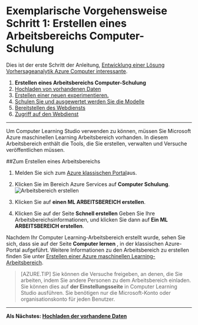 <properties
    pageTitle="Schritt 1: Erstellen ein Arbeitsbereichs maschinellen Learning | Microsoft Azure"
    description="Schritt 1 von der Entwicklung eine exemplarische Vorgehensweise zur Vorhersage Lösung: erfahren Sie, wie Sie einen neuen Azure maschinellen Learning Studio-Arbeitsbereich einrichten."
    services="machine-learning"
    documentationCenter=""
    authors="garyericson"
    manager="jhubbard"
    editor="cgronlun"/>

<tags
    ms.service="machine-learning"
    ms.workload="data-services"
    ms.tgt_pltfrm="na"
    ms.devlang="na"
    ms.topic="article"
    ms.date="09/16/2016"
    ms.author="garye"/>


# <a name="walkthrough-step-1-create-a-machine-learning-workspace"></a>Exemplarische Vorgehensweise Schritt 1: Erstellen eines Arbeitsbereichs Computer-Schulung

Dies ist der erste Schritt der Anleitung, [Entwicklung einer Lösung Vorhersageanalytik Azure Computer interessante](machine-learning-walkthrough-develop-predictive-solution.md).


1.  **Erstellen eines Arbeitsbereichs Computer-Schulung**
2.  [Hochladen von vorhandenen Daten](machine-learning-walkthrough-2-upload-data.md)
3.  [Erstellen einer neuen experimentieren.](machine-learning-walkthrough-3-create-new-experiment.md)
4.  [Schulen Sie und ausgewertet werden Sie die Modelle](machine-learning-walkthrough-4-train-and-evaluate-models.md)
5.  [Bereitstellen des Webdiensts](machine-learning-walkthrough-5-publish-web-service.md)
6.  [Zugriff auf den Webdienst](machine-learning-walkthrough-6-access-web-service.md)

----------

<!-- This needs to be updated to refer to the new way of creating workspaces in the Ibiza portal -->

Um Computer Learning Studio verwenden zu können, müssen Sie Microsoft Azure maschinellen Learning Arbeitsbereich vorhanden. In diesem Arbeitsbereich enthält die Tools, die Sie erstellen, verwalten und Versuche veröffentlichen müssen.  

##<a name="to-create-a-workspace"></a>Zum Erstellen eines Arbeitsbereichs  

1.  Melden Sie sich zum [Azure klassischen Portal](https://manage.windowsazure.com)aus.
2.  Klicken Sie im Bereich Azure Services auf **Computer Schulung**.  
![Arbeitsbereich erstellen][1]

3.  Klicken Sie auf **einen ML ARBEITSBEREICH erstellen**.
4.  Klicken Sie auf der Seite **Schnell erstellen** Geben Sie Ihre Arbeitsbereichsinformationen, und klicken Sie dann auf **Ein ML ARBEITSBEREICH erstellen**.

Nachdem Ihr Computer Learning-Arbeitsbereich erstellt wurde, sehen Sie sich, dass sie auf der Seite **Computer lernen** , in der klassischen Azure-Portal aufgeführt. Weitere Informationen zu den Arbeitsbereich zu erstellen finden Sie unter [Erstellen einer Azure maschinellen Learning-Arbeitsbereich](machine-learning-create-workspace.md).

> [AZURE.TIP] Sie können die Versuche freigeben, an denen, die Sie arbeiten, indem Sie andere Personen zu dem Arbeitsbereich einladen. Sie können dies auf **der Einstellungsseite** in Computer Learning Studio ausführen. Sie benötigen nur die Microsoft-Konto oder organisationskonto für jeden Benutzer.

----------

**Als Nächstes: [Hochladen der vorhandene Daten](machine-learning-walkthrough-2-upload-data.md)**

[1]: ./media/machine-learning-walkthrough-1-create-ml-workspace/create1.png
